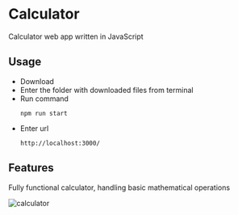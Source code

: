# Calculator
Calculator web app written in JavaScript

## Usage
+ Download
+ Enter the folder with downloaded files from terminal
+ Run command
  ```
  npm run start
  ```
+ Enter url
  ```
  http://localhost:3000/
  ```
  
## Features
Fully functional calculator, handling basic mathematical operations  

![calculator](https://user-images.githubusercontent.com/80793909/217668022-f4163f8a-c8d0-4b87-8a6c-ea09a35e6d23.png)
